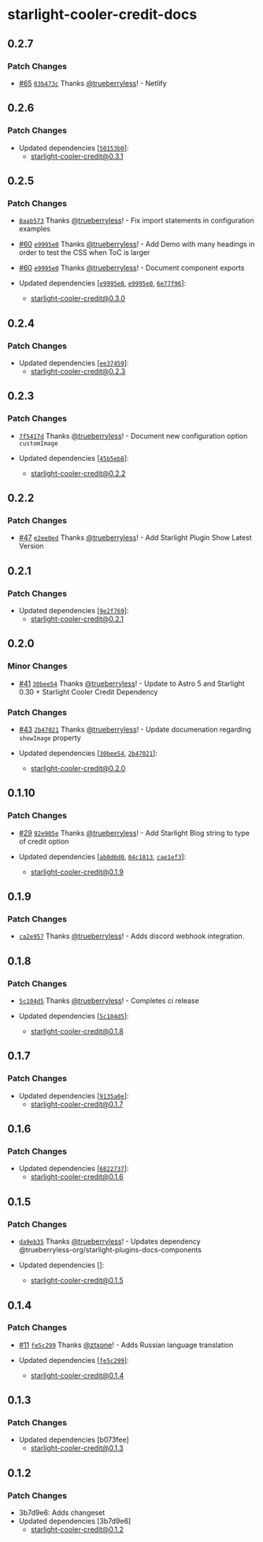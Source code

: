 # starlight-cooler-credit-docs

## 0.2.7

### Patch Changes

- [#65](https://github.com/trueberryless-org/starlight-cooler-credit/pull/65) [`03b473c`](https://github.com/trueberryless-org/starlight-cooler-credit/commit/03b473c3e12c46f71d3b035102250df8d5c174b6) Thanks [@trueberryless](https://github.com/trueberryless)! - Netlify

## 0.2.6

### Patch Changes

- Updated dependencies [[`50153b0`](https://github.com/trueberryless-org/starlight-cooler-credit/commit/50153b02563c1f23e683bf6900f4b7d2e8071a70)]:
  - starlight-cooler-credit@0.3.1

## 0.2.5

### Patch Changes

- [`8aab573`](https://github.com/trueberryless-org/starlight-cooler-credit/commit/8aab573111fd1032a5403c1b8c287e52dc1a6503) Thanks [@trueberryless](https://github.com/trueberryless)! - Fix import statements in configuration examples

- [#60](https://github.com/trueberryless-org/starlight-cooler-credit/pull/60) [`e9995e0`](https://github.com/trueberryless-org/starlight-cooler-credit/commit/e9995e0f50bec1cdbc121899769219b62ee57223) Thanks [@trueberryless](https://github.com/trueberryless)! - Add Demo with many headings in order to test the CSS when ToC is larger

- [#60](https://github.com/trueberryless-org/starlight-cooler-credit/pull/60) [`e9995e0`](https://github.com/trueberryless-org/starlight-cooler-credit/commit/e9995e0f50bec1cdbc121899769219b62ee57223) Thanks [@trueberryless](https://github.com/trueberryless)! - Document component exports

- Updated dependencies [[`e9995e0`](https://github.com/trueberryless-org/starlight-cooler-credit/commit/e9995e0f50bec1cdbc121899769219b62ee57223), [`e9995e0`](https://github.com/trueberryless-org/starlight-cooler-credit/commit/e9995e0f50bec1cdbc121899769219b62ee57223), [`6e77f96`](https://github.com/trueberryless-org/starlight-cooler-credit/commit/6e77f96ab4ce84d069f1ba3eed4f7c9c541a4093)]:
  - starlight-cooler-credit@0.3.0

## 0.2.4

### Patch Changes

- Updated dependencies [[`ee37459`](https://github.com/trueberryless-org/starlight-cooler-credit/commit/ee374593e459b728e34503cc5ae1a6c177a4396f)]:
  - starlight-cooler-credit@0.2.3

## 0.2.3

### Patch Changes

- [`7f5417d`](https://github.com/trueberryless-org/starlight-cooler-credit/commit/7f5417d96aacdc6d35b69397f70c95bb6f6a2eb0) Thanks [@trueberryless](https://github.com/trueberryless)! - Document new configuration option `customImage`

- Updated dependencies [[`45b5eb8`](https://github.com/trueberryless-org/starlight-cooler-credit/commit/45b5eb85c5bc3be4899cbd907acabeb6f20bfd3c)]:
  - starlight-cooler-credit@0.2.2

## 0.2.2

### Patch Changes

- [#47](https://github.com/trueberryless-org/starlight-cooler-credit/pull/47) [`e2ee0ed`](https://github.com/trueberryless-org/starlight-cooler-credit/commit/e2ee0edaff5c980f23d81876381fcf5d54861a64) Thanks [@trueberryless](https://github.com/trueberryless)! - Add Starlight Plugin Show Latest Version

## 0.2.1

### Patch Changes

- Updated dependencies [[`9e2f769`](https://github.com/trueberryless-org/starlight-cooler-credit/commit/9e2f7698d3079bf36e1e7cc811e0ed9f032f401d)]:
  - starlight-cooler-credit@0.2.1

## 0.2.0

### Minor Changes

- [#41](https://github.com/trueberryless-org/starlight-cooler-credit/pull/41) [`30bee54`](https://github.com/trueberryless-org/starlight-cooler-credit/commit/30bee54b86c1c8ccd30413e3d8c4b53a6af0e370) Thanks [@trueberryless](https://github.com/trueberryless)! - Update to Astro 5 and Starlight 0.30 + Starlight Cooler Credit Dependency

### Patch Changes

- [#43](https://github.com/trueberryless-org/starlight-cooler-credit/pull/43) [`2b47021`](https://github.com/trueberryless-org/starlight-cooler-credit/commit/2b47021d50251b18592a692240066e0d4cf3418e) Thanks [@trueberryless](https://github.com/trueberryless)! - Update documenation regarding `showImage` property

- Updated dependencies [[`30bee54`](https://github.com/trueberryless-org/starlight-cooler-credit/commit/30bee54b86c1c8ccd30413e3d8c4b53a6af0e370), [`2b47021`](https://github.com/trueberryless-org/starlight-cooler-credit/commit/2b47021d50251b18592a692240066e0d4cf3418e)]:
  - starlight-cooler-credit@0.2.0

## 0.1.10

### Patch Changes

- [#29](https://github.com/trueberryless-org/starlight-cooler-credit/pull/29) [`92e905e`](https://github.com/trueberryless-org/starlight-cooler-credit/commit/92e905e1005beb67e282227768856b39d3d912b9) Thanks [@trueberryless](https://github.com/trueberryless)! - Add Starlight Blog string to type of credit option

- Updated dependencies [[`ab0d6d0`](https://github.com/trueberryless-org/starlight-cooler-credit/commit/ab0d6d02f2e8dca47620b19924bdd8f1909540c9), [`04c1813`](https://github.com/trueberryless-org/starlight-cooler-credit/commit/04c181327f6a676fe63422724f92498a2690bfc5), [`cae1ef3`](https://github.com/trueberryless-org/starlight-cooler-credit/commit/cae1ef353f0d8cf3d63ccbfd08f7ebcece1abc19)]:
  - starlight-cooler-credit@0.1.9

## 0.1.9

### Patch Changes

- [`ca2e957`](https://github.com/trueberryless-org/starlight-cooler-credit/commit/ca2e9575fd7e7cc7e346d0949ba373e9b8fed4ff) Thanks [@trueberryless](https://github.com/trueberryless)! - Adds discord webhook integration.

## 0.1.8

### Patch Changes

- [`5c104d5`](https://github.com/trueberryless-org/starlight-cooler-credit/commit/5c104d5b14b13966290122df58a8a752e98997d4) Thanks [@trueberryless](https://github.com/trueberryless)! - Completes ci release

- Updated dependencies [[`5c104d5`](https://github.com/trueberryless-org/starlight-cooler-credit/commit/5c104d5b14b13966290122df58a8a752e98997d4)]:
  - starlight-cooler-credit@0.1.8

## 0.1.7

### Patch Changes

- Updated dependencies [[`9135a0e`](https://github.com/trueberryless-org/starlight-cooler-credit/commit/9135a0e4db720ddbe8f77b564d5f2754e382e844)]:
  - starlight-cooler-credit@0.1.7

## 0.1.6

### Patch Changes

- Updated dependencies [[`6822737`](https://github.com/trueberryless-org/starlight-cooler-credit/commit/6822737ce5a66924a967e5fecc8041a60b2c164b)]:
  - starlight-cooler-credit@0.1.6

## 0.1.5

### Patch Changes

- [`da9eb35`](https://github.com/trueberryless-org/starlight-cooler-credit/commit/da9eb359c1187597a00e43959ed7f81ecb73f130) Thanks [@trueberryless](https://github.com/trueberryless)! - Updates dependency @trueberryless-org/starlight-plugins-docs-components

- Updated dependencies []:
  - starlight-cooler-credit@0.1.5

## 0.1.4

### Patch Changes

- [#11](https://github.com/trueberryless-org/starlight-cooler-credit/pull/11) [`fe5c299`](https://github.com/trueberryless-org/starlight-cooler-credit/commit/fe5c29942aec69c3beb91ab613c83f6d810fc03f) Thanks [@ztxone](https://github.com/ztxone)! - Adds Russian language translation

- Updated dependencies [[`fe5c299`](https://github.com/trueberryless-org/starlight-cooler-credit/commit/fe5c29942aec69c3beb91ab613c83f6d810fc03f)]:
  - starlight-cooler-credit@0.1.4

## 0.1.3

### Patch Changes

- Updated dependencies [b073fee]
  - starlight-cooler-credit@0.1.3

## 0.1.2

### Patch Changes

- 3b7d9e6: Adds changeset
- Updated dependencies [3b7d9e6]
  - starlight-cooler-credit@0.1.2
